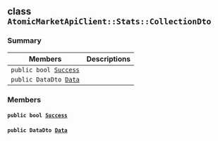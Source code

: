 ## class `AtomicMarketApiClient::Stats::CollectionDto` 

### Summary

 Members                        | Descriptions                                
--------------------------------|---------------------------------------------
`public bool `[`Success`](#class_atomic_market_api_client_1_1_stats_1_1_collection_dto_1a506fb037fbb6bfe8f254c021a2c3cfac) | 
`public DataDto `[`Data`](#class_atomic_market_api_client_1_1_stats_1_1_collection_dto_1a65c0779654774581967081cf3136bd84) | 

### Members

#### `public bool `[`Success`](#class_atomic_market_api_client_1_1_stats_1_1_collection_dto_1a506fb037fbb6bfe8f254c021a2c3cfac) 

#### `public DataDto `[`Data`](#class_atomic_market_api_client_1_1_stats_1_1_collection_dto_1a65c0779654774581967081cf3136bd84) 

